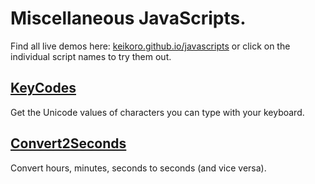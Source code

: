 # Miscellaneous JavaScripts.
Find all live demos here: [keikoro.github.io/javascripts](https://keikoro.github.io/javascripts/convert2seconds/convert2seconds.html) or click on the individual script names to try them out.

## [KeyCodes](https://keikoro.github.io/javascripts/keycodes/keycodes.html)
Get the Unicode values of characters you can type with your keyboard.

## [Convert2Seconds](https://keikoro.github.io/javascripts/convert2seconds/convert2seconds.html)
Convert hours, minutes, seconds to seconds (and vice versa).
